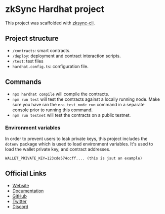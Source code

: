# zkSync Hardhat project

This project was scaffolded with [zksync-cli](https://github.com/matter-labs/zksync-cli).

## Project structure

- `/contracts`: smart contracts.
- `/deploy`: deployment and contract interaction scripts.
- `/test`: test files
- `hardhat.config.ts`: configuration file.

## Commands

- `npx hardhat compile` will compile the contracts.
- `npm run test` will test the contracts against a locally running node. Make sure you have ran the `era_test_node run` command in a separate console prior to running this command.
- `npm run testnet` will test the contracts on a public testnet.

### Environment variables

In order to prevent users to leak private keys, this project includes the `dotenv` package which is used to load environment variables. It's used to load the wallet private key, and contract addresses.

```
WALLET_PRIVATE_KEY=123cde574ccff.... (this is jsut an example)
```

## Official Links

- [Website](https://zksync.io/)
- [Documentation](https://v2-docs.zksync.io/dev/)
- [GitHub](https://github.com/matter-labs)
- [Twitter](https://twitter.com/zksync)
- [Discord](https://discord.gg/nMaPGrDDwk)
